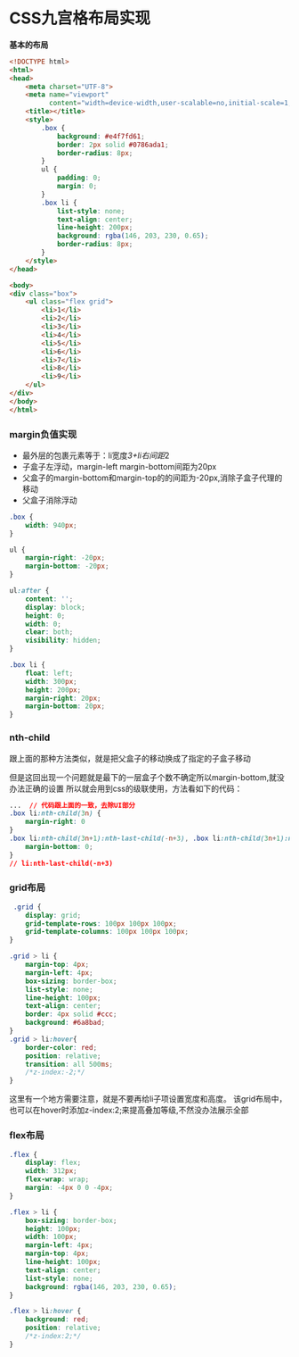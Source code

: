 

# CSS九宫格布局实现


**基本的布局**

```html
<!DOCTYPE html>
<html>
<head>
    <meta charset="UTF-8">
    <meta name="viewport"
          content="width=device-width,user-scalable=no,initial-scale=1,maximum-scale=1,minimum-scale=1,viewport-fit=cover">
    <title></title>
    <style>
        .box {
            background: #e4f7fd61;
            border: 2px solid #0786ada1;
            border-radius: 8px;
        }
        ul {
            padding: 0;
            margin: 0;
        }
        .box li {
            list-style: none;
            text-align: center;
            line-height: 200px;
            background: rgba(146, 203, 230, 0.65);
            border-radius: 8px;
        }
    </style>
</head>

<body>
<div class="box">
    <ul class="flex grid">
        <li>1</li>
        <li>2</li>
        <li>3</li>
        <li>4</li>
        <li>5</li>
        <li>6</li>
        <li>7</li>
        <li>8</li>
        <li>9</li>
    </ul>
</div>
</body>
</html>
```


### margin负值实现

- 最外层的包裹元素等于：li宽度*3+li右间距*2
- 子盒子左浮动，margin-left margin-bottom间距为20px
- 父盒子的margin-bottom和margin-top的的间距为-20px,消除子盒子代理的移动
- 父盒子消除浮动

```css
.box {
    width: 940px;
}

ul {
    margin-right: -20px;
    margin-bottom: -20px;  
}

ul:after {
    content: '';
    display: block;
    height: 0;
    width: 0;
    clear: both;
    visibility: hidden;
}

.box li {
    float: left;
    width: 300px;
    height: 200px;
    margin-right: 20px;
    margin-bottom: 20px;
}
```

### nth-child

跟上面的那种方法类似，就是把父盒子的移动换成了指定的子盒子移动

但是这回出现一个问题就是最下的一层盒子个数不确定所以margin-bottom,就没办法正确的设置
所以就会用到css的级联使用，方法看如下的代码：

```css
...  // 代码跟上面的一致，去除UI部分
.box li:nth-child(3n) {
    margin-right: 0
}
.box li:nth-child(3n+1):nth-last-child(-n+3), .box li:nth-child(3n+1):nth-last-child(-n+3) ~ li {
    margin-bottom: 0;
}
// li:nth-last-child(-n+3)
```

### grid布局

```css
 .grid {
    display: grid;
    grid-template-rows: 100px 100px 100px;
    grid-template-columns: 100px 100px 100px;
}

.grid > li {
    margin-top: 4px;
    margin-left: 4px;
    box-sizing: border-box;
    list-style: none;
    line-height: 100px;
    text-align: center;
    border: 4px solid #ccc;
    background: #6a8bad;
}
.grid > li:hover{
    border-color: red;
    position: relative;
    transition: all 500ms;
    /*z-index:-2;*/
}
```
这里有一个地方需要注意，就是不要再给li子项设置宽度和高度。
该grid布局中，也可以在hover时添加z-index:2;来提高叠加等级,不然没办法展示全部

### flex布局

```css
.flex {
    display: flex;
    width: 312px;
    flex-wrap: wrap;
    margin: -4px 0 0 -4px;
}

.flex > li {
    box-sizing: border-box;
    height: 100px;
    width: 100px;
    margin-left: 4px;
    margin-top: 4px;
    line-height: 100px;
    text-align: center;
    list-style: none;
    background: rgba(146, 203, 230, 0.65);
}

.flex > li:hover {
    background: red;
    position: relative;
    /*z-index:2;*/
}
```